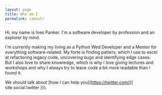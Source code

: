 ```yaml
---
layout: page
title: Who am I
permalink: /about/
---
```


Hi, my name is Ines Panker. I'm a software developer by profession and an explorer by mind. 

I'm currently making my living as a Python Wed Developer and a Mentor for everything software-related. My forte is finding patters, which I use to excel at refactoring legacy code, uncovering bugs and identifying edge cases. But I also love to share knowledge, which is why I love giving lectures and workshops and why I always try to leave code a bit more readable than I found it. 

We should talk about [how I can help you](https://twitter.com/{{ site.social.twitter }}).


